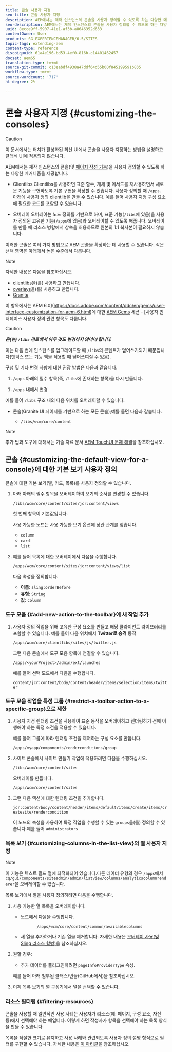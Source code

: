 ```yaml
---
title: 콘솔 사용자 지정
seo-title: 콘솔 사용자 지정
description: AEM에서는 제작 인스턴스의 콘솔을 사용자 정의할 수 있도록 하는 다양한 메커니즘을 제공합니다.
seo-description: AEM에서는 제작 인스턴스의 콘솔을 사용자 정의할 수 있도록 하는 다양한 메커니즘을 제공합니다.
uuid: 8ecce9ff-5907-41e1-af3b-a8646352d633
contentOwner: User
products: SG_EXPERIENCEMANAGER/6.5/SITES
topic-tags: extending-aem
content-type: reference
discoiquuid: 61a4e196-bd53-4ef0-816b-c14401462457
docset: aem65
translation-type: tm+mt
source-git-commit: c13eabdf4938a47ddf64d55b00f845199591b835
workflow-type: tm+mt
source-wordcount: '717'
ht-degree: 2%

---
```



# 콘솔 사용자 지정 {#customizing-the-consoles}

>[!CAUTION]
>
>이 문서에서는 터치가 활성화된 최신 UI에서 콘솔을 사용자 지정하는 방법을 설명하고 클래식 UI에 적용되지 않습니다.

AEM에서는 제작 인스턴스의 콘솔(및 [페이지 작성 기능](/help/sites-developing/customizing-page-authoring-touch.md))을 사용자 정의할 수 있도록 하는 다양한 메커니즘을 제공합니다.

* Clientlibs
Clientlibs를 사용하면 표준 함수, 개체 및 메서드를 재사용하면서 새로운 기능을 구현하도록 기본 구현을 확장할 수 있습니다. 사용자 정의할 때 `/apps.` 아래에 사용자 정의 clientlib을 만들 수 있습니다. 예를 들어 사용자 지정 구성 요소에 필요한 코드를 포함할 수 있습니다.

* 오버레이
오버레이는 노드 정의를 기반으로 하며, 표준 기능(`/libs`에 있음)을 사용자 정의된 고유한 기능(`/apps`에 있음)과 오버레이할 수 있도록 해줍니다. 오버레이를 만들 때 리소스 병합에서 상속을 허용하므로 원본의 1:1 복사본이 필요하지 않습니다.

이러한 콘솔은 여러 가지 방법으로 AEM 콘솔을 확장하는 데 사용할 수 있습니다. 작은 선택 영역은 아래에서 높은 수준에서 다룹니다.

>[!NOTE]
>
>자세한 내용은 다음을 참조하십시오.
>
>* [clientlibs](/help/sites-developing/clientlibs.md)을(를) 사용하고 만듭니다.
>* [overlays](/help/sites-developing/overlays.md)을(를) 사용하고 만듭니다.
>* [Granite](https://helpx.adobe.com/experience-manager/6-5/sites/developing/using/reference-materials/granite-ui/api/index.html)

>
>
이 항목에서는 AEM 6.0](https://docs.adobe.com/content/ddc/en/gems/user-interface-customization-for-aem-6.html)에 대한 [AEM Gems](https://docs.adobe.com/content/ddc/en/gems.html) 세션 - [사용자 인터페이스 사용자 정의 관련 항목도 다룹니다.

>[!CAUTION]
>
>***은(는) `/libs` 경로에서 아무 것도 변경하지 않아야 합니다.***
>
>이는 다음 번에 인스턴스를 업그레이드할 때 `/libs`의 콘텐트가 덮어쓰기되기 때문입니다(핫픽스 또는 기능 팩을 적용할 때 덮어쓰여질 수 있음).
>
>구성 및 기타 변경 사항에 대한 권장 방법은 다음과 같습니다.
>
>1. `/apps` 아래의 필수 항목(즉, `/libs`에 존재하는 항목)을 다시 만듭니다.
   >
   >
1. `/apps` 내에서 변경

>



예를 들어 `/libs` 구조 내의 다음 위치를 오버레이할 수 있습니다.

* 콘솔(Granite UI 페이지를 기반으로 하는 모든 콘솔);예를 들면 다음과 같습니다.

   * `/libs/wcm/core/content`

>[!NOTE]
>
>추가 팁과 도구에 대해서는 기술 자료 문서 [AEM TouchUI 문제 해결](https://helpx.adobe.com/experience-manager/kb/troubleshooting-aem-touchui-issues.html)을 참조하십시오.

## 콘솔 {#customizing-the-default-view-for-a-console}에 대한 기본 보기 사용자 정의

콘솔에 대한 기본 보기(열, 카드, 목록)를 사용자 정의할 수 있습니다.

1. 아래 아래의 필수 항목을 오버레이하여 보기의 순서를 변경할 수 있습니다.

   `/libs/wcm/core/content/sites/jcr:content/views`

   첫 번째 항목이 기본값입니다.

   사용 가능한 노드는 사용 가능한 보기 옵션에 상관 관계를 맺습니다.

   * `column`
   * `card`
   * `list`

1. 예를 들어 목록에 대한 오버레이에서 다음을 수행합니다.

   `/apps/wcm/core/content/sites/jcr:content/views/list`

   다음 속성을 정의합니다.

   * **이름**: `sling:orderBefore`
   * **유형**: `String`
   * **값**:  `column`

### 도구 모음 {#add-new-action-to-the-toolbar}에 새 작업 추가

1. 사용자 정의 작업을 위해 고유한 구성 요소를 만들고 해당 클라이언트 라이브러리를 포함할 수 있습니다. 예를 들어 다음 위치에서 **Twitter로 승격** 동작

   `/apps/wcm/core/clientlibs/sites/js/twitter.js`

   그런 다음 콘솔에서 도구 모음 항목에 연결할 수 있습니다.

   `/apps/<yourProject>/admin/ext/launches`

   예를 들어 선택 모드에서 다음을 수행합니다.

   `content/jcr:content/body/content/header/items/selection/items/twitter`

### 도구 모음 작업을 특정 그룹 {#restrict-a-toolbar-action-to-a-specific-group}으로 제한

1. 사용자 지정 렌더링 조건을 사용하여 표준 동작을 오버레이하고 렌더링하기 전에 이행해야 하는 특정 조건을 적용할 수 있습니다.

   예를 들어 그룹에 따라 렌더링 조건을 제어하는 구성 요소를 만듭니다.

   `/apps/myapp/components/renderconditions/group`

1. 사이트 콘솔에서 사이트 만들기 작업에 적용하려면 다음을 수행하십시오.

   `/libs/wcm/core/content/sites`

   오버레이를 만듭니다.

   `/apps/wcm/core/content/sites`

1. 그런 다음 액션에 대한 렌더링 조건을 추가합니다.

   `jcr:content/body/content/header/items/default/items/create/items/createsite/rendercondition`

   이 노드의 속성을 사용하여 특정 작업을 수행할 수 있는 `groups`을(를) 정의할 수 있습니다.예를 들어 `administrators`

### 목록 보기 {#customizing-columns-in-the-list-view}의 열 사용자 지정

>[!NOTE]
>
>이 기능은 텍스트 필드 열에 최적화되어 있습니다.다른 데이터 유형의 경우 `/apps`에서 `cq/gui/components/siteadmin/admin/listview/columns/analyticscolumnrenderer`을 오버레이할 수 있습니다.

목록 보기에서 열을 사용자 정의하려면 다음을 수행합니다.

1. 사용 가능한 열 목록을 오버레이합니다.

   * 노드에서 다음을 수행합니다.

      ```
             /apps/wcm/core/content/common/availablecolumns
      ```

   * 새 열을 추가하거나 기존 열을 제거합니다.
   자세한 내용은 [오버레이 사용(및 Sling 리소스 합병)](/help/sites-developing/overlays.md)을 참조하십시오.

1. 원할 경우:

   * 추가 데이터를 플러그인하려면[](https://helpx.adobe.com/experience-manager/6-5/sites/developing/using/reference-materials/javadoc/com/day/cq/wcm/api/PageInfoProvider.html)
      `pageInfoProviderType` 속성.

   예를 들어 아래 첨부된 클래스/번들(GitHub에서)을 참조하십시오.

1. 이제 목록 보기의 열 구성기에서 열을 선택할 수 있습니다.

### 리소스 필터링 {#filtering-resources}

콘솔을 사용할 때 일반적인 사용 사례는 사용자가 리소스(예: 페이지, 구성 요소, 자산 등)에서 선택해야 하는 때입니다. 이렇게 하면 작성자가 항목을 선택해야 하는 목록 양식을 만들 수 있습니다.

목록을 적절한 크기로 유지하고 사용 사례와 관련되도록 사용자 정의 설명 형식으로 필터를 구현할 수 있습니다. 자세한 내용은 [이 아티클](/help/sites-developing/customizing-page-authoring-touch.md#filtering-resources)을 참조하십시오.
